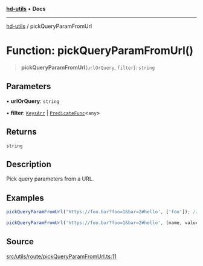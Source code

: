 [**hd-utils**](../README.md) • **Docs**

***

[hd-utils](../globals.md) / pickQueryParamFromUrl

# Function: pickQueryParamFromUrl()

> **pickQueryParamFromUrl**(`urlOrQuery`, `filter`): `string`

## Parameters

• **urlOrQuery**: `string`

• **filter**: [`KeysArr`](../type-aliases/KeysArr.md) \| [`PredicateFunc`](../type-aliases/PredicateFunc.md)\<`any`\>

## Returns

`string`

## Description

Pick query parameters from a URL.

## Examples

```ts
pickQueryParamFromUrl('https://foo.bar?foo=1&bar=2#hello', ['foo']); // 'https://foo.bar?foo=1#hello';
```

```ts
pickQueryParamFromUrl('https://foo.bar?foo=1&bar=2#hello', (name, value) => value === 2, {parseNumbers: true}); // 'https://foo.bar?bar=2#hello';
```

## Source

[src/utils/route/pickQueryParamFromUrl.ts:11](https://github.com/AhmadHddad/h-utils/blob/b1dfa95e218c9605f39fc234662ef50e62fadcb8/src/utils/route/pickQueryParamFromUrl.ts#L11)
